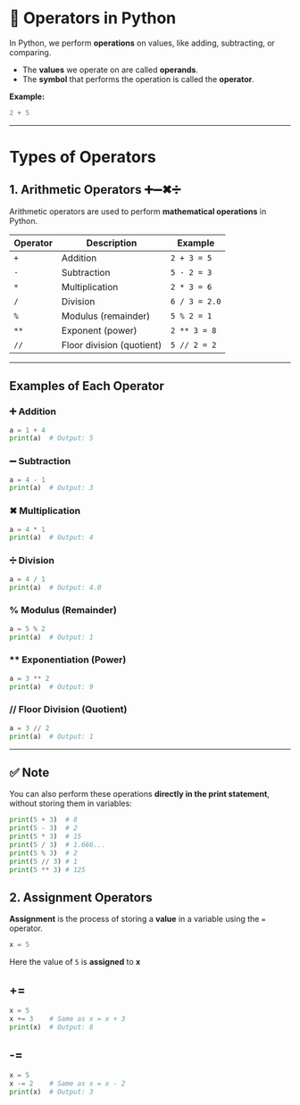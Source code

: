 # 💯 Operators in Python

In Python, we perform **operations** on values, like adding, subtracting, or comparing.

- The **values** we operate on are called **operands**.
- The **symbol** that performs the operation is called the **operator**.

**Example:**
```python
2 + 5
```

---

# Types of Operators

## 1. Arithmetic Operators ➕➖✖➗

Arithmetic operators are used to perform **mathematical operations** in Python.

| Operator | Description                  | Example       |
|----------|------------------------------|---------------|
| `+`      | Addition                     | `2 + 3 = 5`   |
| `-`      | Subtraction                  | `5 - 2 = 3`   |
| `*`      | Multiplication               | `2 * 3 = 6`   |
| `/`      | Division                     | `6 / 3 = 2.0` |
| `%`      | Modulus (remainder)          | `5 % 2 = 1`   |
| `**`     | Exponent (power)             | `2 ** 3 = 8`  |
| `//`     | Floor division (quotient)    | `5 // 2 = 2`  |

---

## Examples of Each Operator

### ➕ Addition
```python
a = 1 + 4
print(a)  # Output: 5
```

### ➖ Subtraction
```python
a = 4 - 1
print(a)  # Output: 3
```

### ✖ Multiplication
```python
a = 4 * 1
print(a)  # Output: 4
```

### ➗ Division
```python
a = 4 / 1
print(a)  # Output: 4.0
```

### % Modulus (Remainder)
```python
a = 5 % 2
print(a)  # Output: 1
```

### ** Exponentiation (Power)
```python
a = 3 ** 2
print(a)  # Output: 9
```

### // Floor Division (Quotient)
```python
a = 3 // 2
print(a)  # Output: 1
```

---

## ✅ Note

You can also perform these operations **directly in the print statement**, without storing them in variables:
```python
print(5 + 3)  # 8
print(5 - 3)  # 2
print(5 * 3)  # 15
print(5 / 3)  # 1.666...
print(5 % 3)  # 2
print(5 // 3) # 1
print(5 ** 3) # 125
```

## 2. Assignment Operators
**Assignment** is the process of storing a **value** in a variable using the `=` operator.
```python
x = 5
```
Here the value of `5` is **assigned** to **x**
## +=
```python
x = 5
x += 3    # Same as x = x + 3
print(x)  # Output: 8
```
## -=
```python
x = 5
x -= 2    # Same as x = x - 2
print(x)  # Output: 3
```
